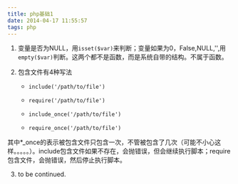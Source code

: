 ```yaml
---
title: php基础1
date: 2014-04-17 11:55:57
tags: php
---
```


1. 变量是否为NULL，用`isset($var)`来判断；变量如果为0，False,NULL,'',用`empty($var)`判断。这两个都不是函数，而是系统自带的结构。不属于函数。

2. 包含文件有4种写法

   - `include('/path/to/file')`

   - `require('/path/to/file')`

   - `include_once('/path/to/file')`

   - `require_once('/path/to/file')`

  其中*_once的表示被包含文件只包含一次，不管被包含了几次（可能不小心这样。。。。。）。include包含文件如果不存在，会抛错误，但会继续执行脚本；require包含文件，会抛错误，然后停止执行脚本。

3. to be continued.

